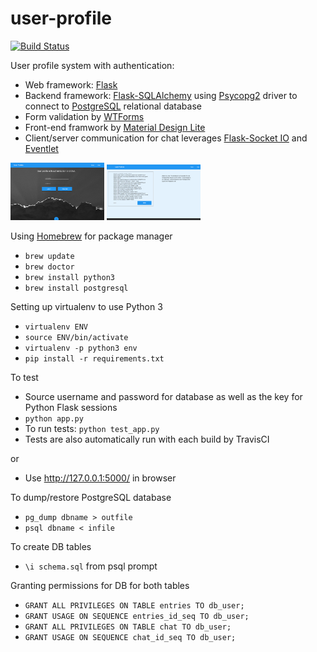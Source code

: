 # user-profile
[![Build Status](https://travis-ci.org/awelleck/user-profile.svg?branch=master)](https://travis-ci.org/awelleck/user-profile)

User profile system with authentication:

* Web framework: [Flask](http://flask.pocoo.org/)
* Backend framework: [Flask-SQLAlchemy](http://flask-sqlalchemy.pocoo.org/2.1/) using [Psycopg2](http://initd.org/psycopg/docs/) driver to connect to [PostgreSQL](https://www.postgresql.org/) relational database
* Form validation by [WTForms](http://wtforms.readthedocs.io/en/latest/)
* Front-end framwork by [Material Design Lite](https://getmdl.io/)
* Client/server communication for chat leverages [Flask-Socket IO](https://flask-socketio.readthedocs.io/en/latest/) and [Eventlet](http://eventlet.net/)

<img src="https://github.com/awelleck/user-profile/blob/master/static/index.png" width="150">
<img src="https://github.com/awelleck/user-profile/blob/master/static/chat.png" width="150">

Using [Homebrew](http://brew.sh/) for package manager

* `brew update`
* `brew doctor`
* `brew install python3`
* `brew install postgresql`

Setting up virtualenv to use Python 3

* `virtualenv ENV`
* `source ENV/bin/activate`
* `virtualenv -p python3 env`
* `pip install -r requirements.txt`

To test

* Source username and password for database as well as the key for Python Flask sessions
* `python app.py`
* To run tests: `python test_app.py`
* Tests are also automatically run with each build by TravisCI

or

* Use http://127.0.0.1:5000/ in browser

To dump/restore PostgreSQL database

* `pg_dump dbname > outfile`
* `psql dbname < infile`

To create DB tables

* `\i schema.sql` from psql prompt

Granting permissions for DB for both tables

* `GRANT ALL PRIVILEGES ON TABLE entries TO db_user;`
* `GRANT USAGE ON SEQUENCE entries_id_seq TO db_user;`
* `GRANT ALL PRIVILEGES ON TABLE chat TO db_user;`
* `GRANT USAGE ON SEQUENCE chat_id_seq TO db_user;`
